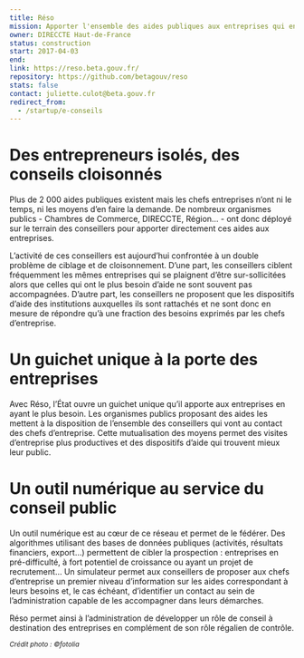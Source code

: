 ```yaml
---
title: Réso
mission: Apporter l'ensemble des aides publiques aux entreprises qui en ont besoin
owner: DIRECCTE Haut-de-France
status: construction
start: 2017-04-03
end:
link: https://reso.beta.gouv.fr/
repository: https://github.com/betagouv/reso
stats: false
contact: juliette.culot@beta.gouv.fr
redirect_from:
  - /startup/e-conseils
---
```


Des entrepreneurs isolés, des conseils cloisonnés
=================================================

Plus de 2 000 aides publiques existent mais les chefs entreprises n’ont ni le temps, ni les moyens d’en faire la demande. De nombreux organismes publics - Chambres de Commerce, DIRECCTE, Région… - ont donc déployé sur le terrain des conseillers pour apporter directement ces aides aux entreprises.


L’activité de ces conseillers est aujourd’hui confrontée à un double problème de ciblage et de cloisonnement. D’une part, les conseillers ciblent fréquemment les mêmes entreprises qui se plaignent d’être sur-sollicitées alors que celles qui ont le plus besoin d’aide ne sont souvent pas accompagnées. D’autre part, les conseillers ne proposent que les dispositifs d’aide des institutions auxquelles ils sont rattachés et ne sont donc en mesure de répondre qu’à une fraction des besoins exprimés par les chefs d’entreprise.


Un guichet unique à la porte des entreprises
============================================

Avec Réso, l’État ouvre un guichet unique qu’il apporte aux entreprises en ayant le plus besoin. Les organismes publics proposant des aides les mettent à la disposition de l’ensemble des conseillers qui vont au contact des chefs d’entreprise. Cette mutualisation des moyens permet des visites d’entreprise plus productives et des dispositifs d’aide qui trouvent mieux leur public.


Un outil numérique au service du conseil public
===============================================

Un outil numérique est au cœur de ce réseau et permet de le fédérer. Des algorithmes utilisant des bases de données publiques (activités, résultats financiers, export…) permettent de cibler la prospection : entreprises en pré-difficulté, à fort potentiel de croissance ou ayant un projet de recrutement… Un simulateur permet aux conseillers de proposer aux chefs d’entreprise un premier niveau d’information sur les aides correspondant à leurs besoins et, le cas échéant, d’identifier un contact au sein de l’administration capable de les accompagner dans leurs démarches.


Réso permet ainsi à l’administration de développer un rôle de conseil à destination des entreprises en complément de son rôle régalien de contrôle.

<sub>_Crédit photo : ©fotolia_</sub>
